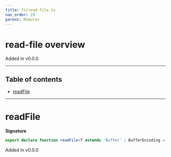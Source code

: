 ```yaml
---
title: fs/read-file.ts
nav_order: 29
parent: Modules
---
```


# read-file overview

Added in v0.0.0

---

<h2 class="text-delta">Table of contents</h2>

- [readFile](#readfile)

---

# readFile

**Signature**

```ts
export declare function readFile<T extends 'Buffer' | BufferEncoding = never>(encoding: T, flag?: FileSystemFlags)
```

Added in v0.0.0
